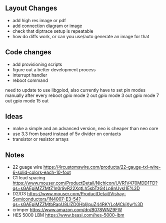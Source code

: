 ## Layout Changes

  * add high res image or pdf
  * add connection diagram or image
  * check that diptrace setup is repeatable
  * how do diffs work, or can you use/auto generate an image for that

## Code changes

  * add provisioning scripts
  * figure out a better development process
  * interrupt handler
  * reboot command

need to update to use libgpiod, also currently have to set pin modes manually after every reboot
gpio mode 2 out
gpio mode 3 out
gpio mode 7 out
gpio mode 15 out

## Ideas

  * make a simple and an advanced version, neo is cheaper than neo core
  * use 3.3 from board instead of 5v divider on contacts
  * transistor or resistor arrays

## Notes

  * 22 guage wire https://4rcustomswire.com/products/22-gauge-txl-wire-6-solid-colors-each-10-foot
  * C1 lead spacing https://www.mouser.com/ProductDetail/Nichicon/UVR1V470MDD1TD?qs=sGAEpiMZZMtZ1n0r9vR22XqtLh5sbTzG4Lp8nUvsI1E%3D
  * D2/D3 https://www.mouser.com/ProductDetail/Vishay-Semiconductors/1N4007-E3-54?qs=sGAEpiMZZMtbRapU8LlZD0HbIjlpuZ44RKYLoMCkjXw%3D
  * crimper https://www.amazon.com/dp/B078WNZ9FW
  * HES 5000 LBM https://www.bsasi.com/hes-5000-lbm